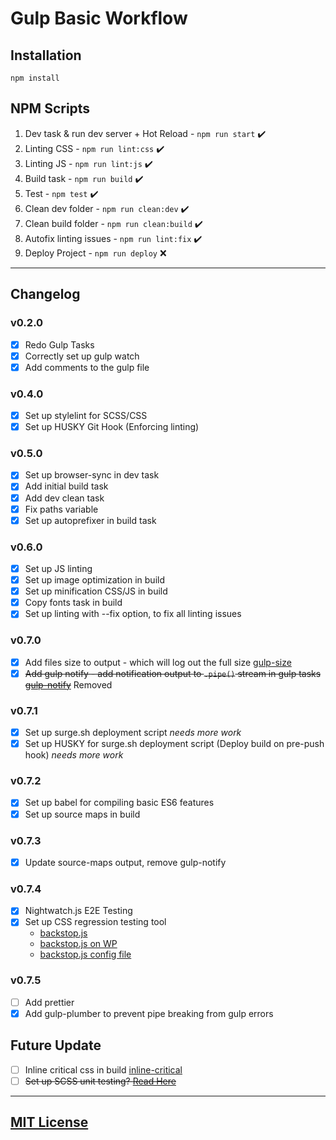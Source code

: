 # Gulp Basic Workflow

## Installation

```
npm install
```

## NPM Scripts

1. Dev task & run dev server + Hot Reload - ```npm run start``` ✔️
2. Linting CSS - ```npm run lint:css``` ✔️
3. Linting JS - ```npm run lint:js``` ✔️
4. Build task - ```npm run build``` ✔️
5. Test - ```npm test``` ✔️
6. Clean dev folder - ```npm run clean:dev``` ✔️
7. Clean build folder - ```npm run clean:build``` ✔️
8. Autofix linting issues - ```npm run lint:fix``` ️✔️
9. Deploy Project - ```npm run deploy``` ❌

---

## Changelog

### v0.2.0
- [x] Redo Gulp Tasks
- [x] Correctly set up gulp watch
- [x] Add comments to the gulp file

### v0.4.0
- [x] Set up stylelint for SCSS/CSS
- [x] Set up HUSKY Git Hook (Enforcing linting)

### v0.5.0
- [x] Set up browser-sync in dev task
- [x] Add initial build task
- [x] Add dev clean task
- [x] Fix paths variable
- [x] Set up autoprefixer in build task

### v0.6.0
- [x] Set up JS linting
- [x] Set up image optimization in build
- [x] Set up minification CSS/JS in build
- [x] Copy fonts task in build
- [x] Set up linting with --fix option, to fix all linting issues

### v0.7.0
- [x] Add files size to output - which will log out the full size [gulp-size](https://www.npmjs.com/package/gulp-size)
- [x] ~~Add gulp notify - add notification output to ```.pipe()``` stream in gulp tasks [gulp-notify](https://www.npmjs.com/package/gulp-notify)~~ Removed

### v0.7.1
- [x] Set up surge.sh deployment script *needs more work*
- [x] Set up HUSKY for surge.sh deployment script (Deploy build on pre-push hook) *needs more work*

### v0.7.2
- [x] Set up babel for compiling basic ES6 features
- [x] Set up source maps in build

### v0.7.3
- [x] Update source-maps output, remove gulp-notify

### v0.7.4
- [x] Nightwatch.js E2E Testing
- [x] Set up CSS regression testing tool
  - [backstop.js](https://github.com/garris/BackstopJS)
  - [backstop.js on WP](https://www.christoflee.co.uk/backstopjs-a-beginners-guide-to-testing-in-wordpress/)
  - [backstop.js config file](https://github.com/wlsf82/backstop-config)

### v0.7.5
- [ ] Add prettier
- [x] Add gulp-plumber to prevent pipe breaking from gulp errors

## Future Update

- [ ] Inline critical css in build [inline-critical](https://github.com/addyosmani/critical)
- [ ] ~~Set up SCSS unit testing? [Read Here](https://seesparkbox.com/foundry/how_and_why_we_unit_test_our_sass)~~
---
## [MIT License](LICENSE.md)
